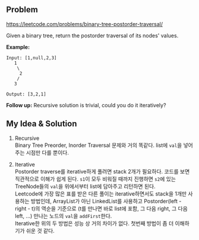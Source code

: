 Problem
-------------
https://leetcode.com/problems/binary-tree-postorder-traversal/  

Given a binary tree, return the postorder traversal of its nodes' values.  

**Example:**  

```
Input: [1,null,2,3]
   1
    \
     2
    /
   3

Output: [3,2,1]
```  

**Follow up:** Recursive solution is trivial, could you do it iteratively?
  
  
My Idea & Solution
-------------

1. Recursive  
Binary Tree Preorder, Inorder Traversal 문제와 거의 똑같다. list에 `val`을 넣어주는 시점만 다를 뿐이다. 

2. Iterative  
Postorder traverse를 iterative하게 풀려면 stack 2개가 필요하다. 코드를 보면 직관적으로 
이해가 쉽게 된다. `s1`이 모두 비워질 때까지 진행하면 `s2`에 있는 TreeNode들의 `val`을 위에서부터 
list에 담아주고 리턴하면 된다.  
Leetcode에 가장 많은 표를 받은 다른 풀이는 iterative하면서도 stack을 1개만 사용하는 방법인데, 
ArrayList가 아닌 LinkedList를 사용하고 Postorder(left - right - t)의 역순을 기준으로 
(t를 만나면 바로 list에 포함, 그 다음 right, 그 다음 left, ...) 만나는 노드의 `val`을 
`addFirst`한다.  
Iterative한 위의 두 방법은 성능 상 거의 차이가 없다. 첫번째 방법이 좀 더 이해하기가 쉬운 것 같다. 